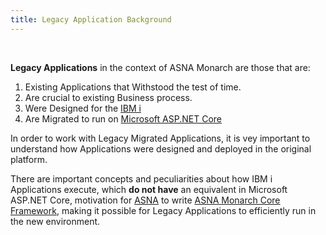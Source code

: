 ```yaml
---
title: Legacy Application Background
---
```


<br>

**Legacy Applications** in the context of ASNA Monarch are those that are:

1. Existing Applications that Withstood the test of time.
2. Are crucial to existing Business process.
3. Were Designed for the [IBM i](https://en.wikipedia.org/wiki/IBM_i)
4. Are Migrated to run on [Microsoft ASP.NET Core](https://docs.microsoft.com/en-us/aspnet/core/introduction-to-aspnet-core?view=aspnetcore-5.0)

In order to work with Legacy Migrated Applications, it is vey important to understand how Applications were designed and deployed in the original platform.

There are important concepts and peculiarities about how IBM i Applications execute, which **do not have** an equivalent in Microsoft ASP.NET Core, motivation for [ASNA](https://asna.com) to write [ASNA Monarch Core Framework](https://asnaqsys.github.io/), making it possible for Legacy Applications to efficiently run in the new environment.
